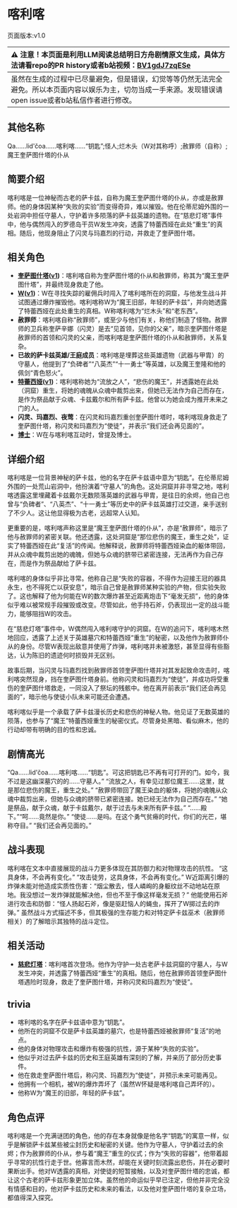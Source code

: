 # 喀利喀
页面版本:v1.0
 

| :warning: 注意！本页面是利用LLM阅读总结明日方舟剧情原文生成，具体方法请看repo的PR history或者b站视频：[BV1gdJ7zqESe](https://www.bilibili.com/video/BV1gdJ7zqESe/)         |
|:----------------------------|
| 虽然在生成的过程中已尽量避免，但是错误，幻觉等等仍然无法完全避免。所以本页面内容以娱乐为主，切勿当成一手来源。发现错误请open issue或者b站私信作者进行修改。|



## 其他名称
Qa......lid'čoa......喀利喀......“钥匙”;怪人;烂木头（W对其称呼）;赦罪师（自称）;魔王奎萨图什塔的仆从
## 简要介绍
喀利喀是一位神秘而古老的萨卡兹，自称为魔王奎萨图什塔的仆从，亦或是赦罪师。他的身体因某种“失败的实验”而变得奇异，难以摧毁。他在伦蒂尼姆外围的一处岩洞中担任守墓人，守护着许多陨落的萨卡兹英雄的遗物。在“慈悲灯塔”事件中，他与偶然闯入的罗德岛干员W发生冲突，透露了特蕾西娅在此处“重生”的真相。随后，他现身阻止了闪灵与玛嘉烈的行动，并救走了奎萨图什塔。
## 相关角色
-   **[奎萨图什塔](../char_v3/extended_char_kui_sa_tu_shen_ta.md)([v1](extended_char_kui_sa_tu_shen_ta.md))**：喀利喀自称为奎萨图什塔的仆从和赦罪师，称其为“魔王奎萨图什塔”，并最终现身救走了他。
-   **[W](../char_v3/char_113_cqbw.md)([v1](char_113_cqbw.md))**：W在寻找失踪的雇佣兵时闯入了喀利喀所在的洞窟，与他发生战斗并试图通过爆炸摧毁他。喀利喀称W为“魔王旧部，年轻的萨卡兹”，并向她透露了特蕾西娅在此处重生的真相。W称喀利喀为“烂木头”和“老东西”。
-   **赦罪师**：喀利喀自称“赦罪师”，或至少与他们有关，称他们制造了怪物。赦罪师的卫兵称奎萨辛娜（闪灵）是去“见首领，见你的父亲”，暗示奎萨图什塔是赦罪师的首领和闪灵的父亲，而喀利喀是奎萨图什塔的仆从和赦罪师，关系复杂。
-   **已故的萨卡兹英雄/王庭成员**：喀利喀是埋葬这些英雄遗物（武器与甲胄）的守墓人，他提到了“负碑者”“八英杰”“十一勇士”等英雄，以及魔王奎隆和他的佩剑“青色怒火”。
-   **[特蕾西娅](../char_v3/extended_char_te_lei_xi_ya.md)([v1](extended_char_te_lei_xi_ya.md))**：喀利喀称她为“流放之人”，“悲伤的魔王”，并透露她在此处（洞窟）重生，将她的魂魄从众魂中裁剪出来，但她已无法作为自己而存在，是作为祭品献于众魂、卡兹戴尔和所有萨卡兹。他曾以为她会成为推开未来之门的人。
-   **闪灵、玛嘉烈、夜莺**：在闪灵和玛嘉烈重创奎萨图什塔时，喀利喀现身救走了奎萨图什塔，称闪灵和玛嘉烈为“使徒”，并表示“我们还会再见面的”。
-   **[博士](../char_v3/extended_char_bo_shi.md)**：W在与喀利喀互动时，曾提及博士。
## 详细介绍
喀利喀是一位背景神秘的萨卡兹，他的名字在萨卡兹语中意为“钥匙”。在伦蒂尼姆外围的一处荒山岩洞中，他扮演着“守墓人”的角色。这处洞窟并非寻常之地，喀利喀透露这里埋藏着卡兹戴尔无数陨落英雄的武器与甲胄，是往日的余烬，他自己也曾与“负碑者”、“八英杰”、“十一勇士”等历史中的萨卡兹英雄打过交道，亲手送别了不少人。这让他显得极为古老，远超常人认知。

更重要的是，喀利喀声称这里是“魔王奎萨图什塔的仆从”，亦是“赦罪师”，暗示了他与赦罪师的紧密关联。他还透露，这处洞窟是“那位悲伤的魔王，重生之处”，证实了特蕾西娅在此“复活”的传闻。他解释说，赦罪师将特蕾西娅染血的躯体带回，并从众魂中裁剪出她的魂魄，但她与众魂的脐带已紧密连接，无法再作为自己存在，而是作为祭品献给了萨卡兹。

喀利喀的身体似乎非比寻常。他称自己是“失败的容器，不得作为迎接王冠的器具永生，也不得死亡以获安息”，暗示自己曾是赦罪师某种实验的产物，但实验失败了。这也解释了他为何能在W的数次爆炸甚至近距离炮击下“毫发无损”，他的身体似乎难以被常规手段摧毁或改变。尽管如此，他手持石斧，仍表现出一定的战斗能力，能够阻挡W的攻击。

在“慈悲灯塔”事件中，W偶然闯入喀利喀守护的洞窟。在W的追问下，喀利喀木然地回应，透露了上述关于英雄墓穴和特蕾西娅“重生”的秘密，以及他作为赦罪师仆从的身份。尽管W表现出敌意并使用了炸弹，喀利喀并未被激怒，甚至显得有些豁达，认为陈旧的遗迹何时损毁并无区别。

故事后期，当闪灵与玛嘉烈找到赦罪师首领奎萨图什塔并对其发起致命攻击时，喀利喀突然现身，挡在奎萨图什塔身前。他称闪灵和玛嘉烈为“使徒”，并成功将受重伤的奎萨图什塔救走，一同没入了祭坛的残骸中。他在离开前表示“我们还会再见面的”，暗示他与使徒小队未来可能还会遭遇。

喀利喀似乎是一个承载了萨卡兹漫长历史和悲伤的神秘人物。他见证了无数英雄的陨落，也参与了“魔王”特蕾西娅重生的秘密仪式。尽管身处黑暗、看似麻木，他的行动却带有明确的目的性和忠诚。
## 剧情高光
“Qa......lid'čoa......喀利喀......“钥匙”。可这把钥匙已不再有可打开的门。如今，我不过是这幽深墓穴的的......守墓人。”
“流放之人，有幸见过那位魔王......这里，就是那位悲伤的魔王，重生之处。”
“赦罪师带回了魔王染血的躯体，将她的魂魄从众魂中裁剪出来，但她与众魂的脐带已紧密连接。她已经无法作为自己而存在。”
“她是祭品，献于众魂，献于卡兹戴尔，献于过去与未来所有萨卡兹。”
“......殿下。”“呵......竟然是你。”
“使徒......是吗。在这个勇气贫瘠的时代，你们的光芒，堪称夺目。”
“我们还会再见面的。”
## 战斗表现
喀利喀在文本中直接展现的战斗力更多体现在其防御力和对物理攻击的抗性。
“这具身体，不会再有变化。”
“攻击徒劳，这具身体，不会再有变化。”
W近距离引爆的炸弹未能对他造成实质性伤害：“烟尘散去，怪人嶙峋的身躯纹丝不动地站在原地。我没想过一发炸弹就能解决他，但也不至于像这样毫发无损？”
他能使用石斧进行攻击和防御：“怪人扬起石斧，像是驱赶恼人的蝇虫，挥开了W掷过去的炸弹。”
虽然战斗方式描述不多，但其极强的生存能力和对特定萨卡兹巫术（赦罪师相关）的了解暗示其独特的战斗定位。
## 相关活动
-   **[慈悲灯塔](../stories/main_14.md)**：喀利喀首次登场。他作为守护一处古老萨卡兹洞窟的守墓人，与W发生冲突，并透露了特蕾西娅“重生”的真相。随后，他在赦罪师首领奎萨图什塔遇险时现身，救走了奎萨图什塔，并称闪灵和玛嘉烈为“使徒”。
## trivia
-   喀利喀的名字在萨卡兹语中意为“钥匙”。
-   他所在的洞窟不仅是萨卡兹英雄的墓穴，也是特蕾西娅被赦罪师“复活”的地点。
-   他的身体对物理攻击和爆炸有极强的抗性，源于某种“失败的实验”。
-   他似乎对过去萨卡兹的历史和王庭英雄有深刻的了解，并亲历了部分历史事件。
-   他在救走奎萨图什塔后，称闪灵、玛嘉烈为“使徒”，并预示未来可能再见。
-   他拥有一个相机，被W的爆炸弄坏了（虽然W怀疑是喀利喀自己弄坏的）。
-   他称W为“魔王的旧部，年轻的萨卡兹”。
## 角色点评
喀利喀是一个充满谜团的角色，他的存在本身就像是他名字“钥匙”的寓意一样，似乎是解锁萨卡兹某些被尘封历史和秘密的关键。他作为守墓人，守护着过去的余烬；作为赦罪师的仆从，参与着“魔王”重生的仪式；作为“失败的容器”，他带着超乎寻常的抗性行走于世。他寡言而木然，却能在关键时刻流露出悲伤，并在必要时果断出手。他对W透露的真相，对使徒的短暂接触，以及对奎萨图什塔的忠诚，都让这个古老的萨卡兹形象更加立体。虽然他的命运似乎早已注定，但他并非完全没有情感和目的，他对萨卡兹历史和未来的看法，以及他对奎萨图什塔的复杂立场，都值得深入探究。